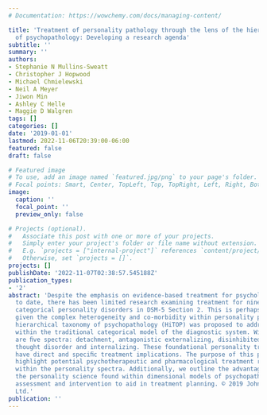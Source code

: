 ```yaml
---
# Documentation: https://wowchemy.com/docs/managing-content/

title: 'Treatment of personality pathology through the lens of the hierarchical taxonomy
  of psychopathology: Developing a research agenda'
subtitle: ''
summary: ''
authors:
- Stephanie N Mullins-Sweatt
- Christopher J Hopwood
- Michael Chmielewski
- Neil A Meyer
- Jiwon Min
- Ashley C Helle
- Maggie D Walgren
tags: []
categories: []
date: '2019-01-01'
lastmod: 2022-11-06T20:39:00-06:00
featured: false
draft: false

# Featured image
# To use, add an image named `featured.jpg/png` to your page's folder.
# Focal points: Smart, Center, TopLeft, Top, TopRight, Left, Right, BottomLeft, Bottom, BottomRight.
image:
  caption: ''
  focal_point: ''
  preview_only: false

# Projects (optional).
#   Associate this post with one or more of your projects.
#   Simply enter your project's folder or file name without extension.
#   E.g. `projects = ["internal-project"]` references `content/project/deep-learning/index.md`.
#   Otherwise, set `projects = []`.
projects: []
publishDate: '2022-11-07T02:38:57.545188Z'
publication_types:
- '2'
abstract: 'Despite the emphasis on evidence-based treatment for psychological disorders,
  to date, there has been limited research examining treatment for nine of the 10
  categorical personality disorders in DSM-5 Section 2. This is perhaps not surprising
  given the complex heterogeneity and co-morbidity within personality pathology. The
  hierarchical taxonomy of psychopathology (HiTOP) was proposed to address limitations
  within the traditional categorical model of the diagnostic system. Within this system
  are ﬁve spectra: detachment, antagonistic externalizing, disinhibited externalizing,
  thought disorder and internalizing. These foundational personality traits potentially
  have direct and speciﬁc treatment implications. The purpose of this paper is to
  highlight potential psychotherapeutic and pharmacological treatment recommendations
  within the personality spectra. Additionally, we outline the advantages of considering
  the personality science found within dimensional models of psychopathology in clinical
  assessment and intervention to aid in treatment planning. © 2019 John Wiley & Sons,
  Ltd.'
publication: ''
---
```

